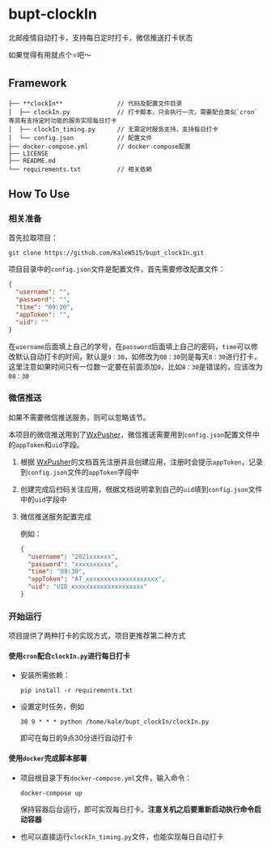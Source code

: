 # bupt-clockIn
北邮疫情自动打卡，支持每日定时打卡，微信推送打卡状态

如果觉得有用就点个⭐吧～

## Framework

```
├── **clockIn**               // 代码及配置文件目录
│  ├── clockIn.py             // 打卡脚本，只会执行一次，需要配合类似`cron`等具有支持定时功能的服务实现每日打卡
│  ├── clockIn_timing.py      // 无需定时服务支持，支持每日打卡
│  └── config.json            // 配置文件
├── docker-compose.yml        // docker-compose配置
├── LICENSE
├── README.md 
└── requirements.txt          // 相关依赖
```

## How To Use

### 相关准备

首先拉取项目：

`git clone https://github.com/KaleW515/bupt_clockIn.git`

项目目录中的`config.json`文件是配置文件，首先需要修改配置文件：

```json
{
  "username": "",
  "password": "",
  "time": "09:30",
  "appToken": "",
  "uid": ""
}
```

在`username`后面填上自己的学号，在`password`后面填上自己的密码，`time`可以修改默认自动打卡的时间，默认是`9：30`，如修改为`08：30`则是每天`8：30`进行打卡，这里注意如果时间只有一位数一定要在前面添加`0`，比如`8：30`是错误的，应该改为`08：30`

### 微信推送

如果不需要微信推送服务，则可以忽略该节。

本项目的微信推送用到了[WxPusher](https://github.com/wxpusher/wxpusher-client)，微信推送需要用到`config.json`配置文件中的`appToken`和`uid`字段。

1. 根据 [WxPusher](https://wxpusher.zjiecode.com/docs/#/)的文档首先注册并且创建应用，注册时会提示`appToken`，记录到`config.json`文件的`appToken`字段中

2. 创建完成后扫码关注应用，根据文档说明拿到自己的`uid`填到`config.json`文件中的`uid`字段中

3. 微信推送服务配置完成

   例如：

   ```json
   {
     "username": "2021xxxxxx",
     "password": "xxxxxxxxxx",
     "time": "09:30",
     "appToken": "AT_xxxxxxxxxxxxxxxxxxxx",
     "uid": "UID_xxxxxxxxxxxxxxxxxxxx"
   }
   ```

### 开始运行

项目提供了两种打卡的实现方式，项目更推荐第二种方式

#### 使用`cron`配合`clockIn.py`进行每日打卡

- 安装所需依赖：

  `pip install -r requirements.txt`

- 设置定时任务，例如

  `30 9 * * * python /home/kale/bupt_clockIn/clockIn.py`

  即可在每日的9点30分进行自动打卡

#### 使用`docker`完成脚本部署

- 项目根目录下有`docker-compose.yml`文件，输入命令：

  `docker-compose up`

  保持容器后台运行，即可实现每日打卡。**注意关机之后要重新启动执行命令启动容器**

- 也可以直接运行`clockIn_timing.py`文件，也能实现每日自动打卡
